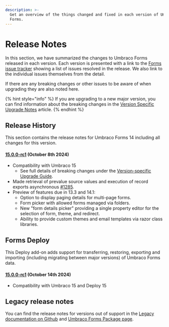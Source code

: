 ```yaml
---
description: >-
  Get an overview of the things changed and fixed in each version of Umbraco
  Forms.
---
```


# Release Notes

In this section, we have summarized the changes to Umbraco Forms released in each version. Each version is presented with a link to the [Forms issue tracker](https://github.com/umbraco/Umbraco.Forms.Issues/issues) showing a list of issues resolved in the release. We also link to the individual issues themselves from the detail.

If there are any breaking changes or other issues to be aware of when upgrading they are also noted here.

{% hint style="info" %}
If you are upgrading to a new major version, you can find information about the breaking changes in the [Version Specific Upgrade Notes](upgrading/version-specific/) article.
{% endhint %}

## Release History

This section contains the release notes for Umbraco Forms 14 including all changes for this version.

#### [**15.0.0-rc1**](https://github.com/umbraco/Umbraco.Forms.Issues/issues?q=is%3Aissue+is%3Aclosed+label%3Arelease%2F15.0.0) **(October 8th 2024)**

* Compatibility with Umbraco 15
  * See full details of breaking changes under the [Version-specific Upgrade Guide](upgrading/version-specific/).
* Made retrieval of prevalue source values and execution of record exports asynchronous [#1285](https://github.com/umbraco/Umbraco.Forms.Issues/issues/1285).
* Preview of features due in 13.3 and 14.1:
    * Option to display paging details for multi-page forms.
    * Form picker with allowed forms managed via folders.
    * New "form details picker" providing a single property editor for the selection of form, theme, and redirect.
    * Ability to provide custom themes and email templates via razor class libraries.

## Forms Deploy

This Deploy add-on adds support for transferring, restoring, exporting and importing (including migrating between major versions) of Umbraco Forms data.

#### [**15.0.0-rc1**](https://github.com/umbraco/Umbraco.Forms.Issues/issues?q=is%3Aissue+is%3Aclosed+label%3Arelease%2F15.0.0) **(October 14th 2024)**

* Compatibility with Umbraco 15 and Deploy 15

## Legacy release notes

You can find the release notes for versions out of support in the [Legacy documentation on Github](https://github.com/umbraco/UmbracoDocs/blob/umbraco-eol-versions/12/umbraco-forms/release-notes.md) and [Umbraco Forms Package page](https://our.umbraco.com/packages/developer-tools/umbraco-forms/).
